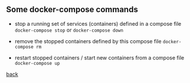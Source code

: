 ## Some docker-compose commands

- stop a running set of services (containers) defined in a compose file
`docker-compose stop` or `docker-compose down`

- remove the stopped containers defined by this compose file
`docker-compose rm`

- restart stopped containers / start new containers from a compose file
`docker-compose up`

[back](./)